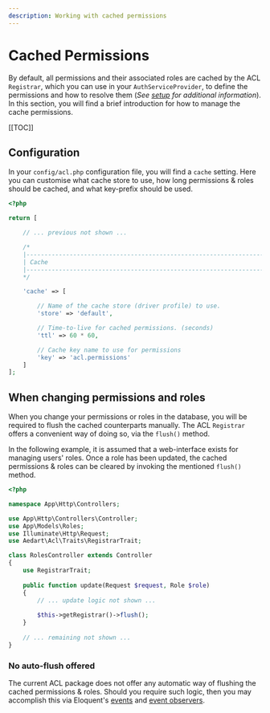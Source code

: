 ```yaml
---
description: Working with cached permissions
---
```


# Cached Permissions

By default, all permissions and their associated roles are cached by the ACL `Registrar`, which you can use in your `AuthServiceProvider`, to define the permissions and how to resolve them (_See [setup](./setup.md) for additional information_).
In this section, you will find a brief introduction for how to manage the cache permissions. 

[[TOC]]

## Configuration

In your `config/acl.php` configuration file, you will find a `cache` setting.
Here you can customise what cache store to use, how long permissions & roles should be cached, and what key-prefix should be used. 

```php
<?php

return [

    // ... previous not shown ...

    /*
    |--------------------------------------------------------------------------
    | Cache
    |--------------------------------------------------------------------------
    */

    'cache' => [

        // Name of the cache store (driver profile) to use.
        'store' => 'default',

        // Time-to-live for cached permissions. (seconds)
        'ttl' => 60 * 60,

        // Cache key name to use for permissions
        'key' => 'acl.permissions'
    ]
];
```

## When changing permissions and roles

When you change your permissions or roles in the database, you will be required to flush the cached counterparts manually.
The ACL `Registrar` offers a convenient way of doing so, via the `flush()` method.

In the following example, it is assumed that a web-interface exists for managing users' roles.
Once a role has been updated, the cached permissions & roles can be cleared by invoking the mentioned `flush()` method.

```php
<?php

namespace App\Http\Controllers;

use App\Http\Controllers\Controller;
use App\Models\Roles;
use Illuminate\Http\Request;
use Aedart\Acl\Traits\RegistrarTrait;

class RolesController extends Controller
{
    use RegistrarTrait;
    
    public function update(Request $request, Role $role)
    {
        // ... update logic not shown ...
        
        $this->getRegistrar()->flush();    
    }
    
    // ... remaining not shown ...
}
```

### No auto-flush offered

The current ACL package does not offer any automatic way of flushing the cached permissions & roles.
Should you require such logic, then you may accomplish this via Eloquent's [events](https://laravel.com/docs/10.x/eloquent#events) and [event observers](https://laravel.com/docs/10.x/eloquent#observers).


